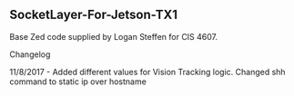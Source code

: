 ## SocketLayer-For-Jetson-TX1

Base Zed code supplied by Logan Steffen for CIS 4607.

Changelog

11/8/2017 - Added different values for Vision Tracking logic. Changed shh command to static ip over hostname



  

